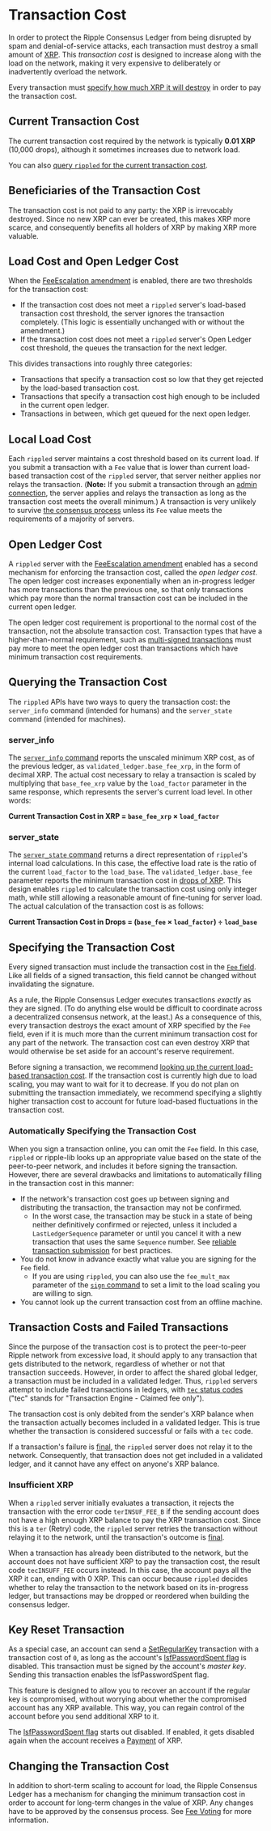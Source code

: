 # Transaction Cost #

In order to protect the Ripple Consensus Ledger from being disrupted by spam and denial-of-service attacks, each transaction must destroy a small amount of [XRP](https://ripple.com/knowledge_center/math-based-currency-2/). This _transaction cost_ is designed to increase along with the load on the network, making it very expensive to deliberately or inadvertently overload the network.

Every transaction must [specify how much XRP it will destroy](#specifying-the-transaction-cost) in order to pay the transaction cost.


## Current Transaction Cost ##

The current transaction cost required by the network is typically **0.01 XRP** (10,000 drops), although it sometimes increases due to network load.

You can also [query `rippled` for the current transaction cost](#querying-the-transaction-cost).


## Beneficiaries of the Transaction Cost ##

The transaction cost is not paid to any party: the XRP is irrevocably destroyed. Since no new XRP can ever be created, this makes XRP more scarce, and consequently benefits all holders of XRP by making XRP more valuable.


## Load Cost and Open Ledger Cost ##

When the [FeeEscalation amendment](concept-amendments.html#feeescalation) is enabled, there are two thresholds for the transaction cost:

* If the transaction cost does not meet a `rippled` server's load-based transaction cost threshold, the server ignores the transaction completely. (This logic is essentially unchanged with or without the amendment.)
* If the transaction cost does not meet a `rippled` server's Open Ledger cost threshold, the queues the transaction for the next ledger.

This divides transactions into roughly three categories:

* Transactions that specify a transaction cost so low that they get rejected by the load-based transaction cost.
* Transactions that specify a transaction cost high enough to be included in the current open ledger.
* Transactions in between, which get queued for the next open ledger.


## Local Load Cost ##

Each `rippled` server maintains a cost threshold based on its current load. If you submit a transaction with a `Fee` value that is lower than current load-based transaction cost of the `rippled` server, that server neither applies nor relays the transaction. (**Note:** If you submit a transaction through an [admin connection](reference-rippled.html#connecting-to-rippled), the server applies and relays the transaction as long as the transaction cost meets the overall minimum.) A transaction is very unlikely to survive [the consensus process](https://ripple.com/knowledge_center/the-ripple-ledger-consensus-process/) unless its `Fee` value meets the requirements of a majority of servers.

## Open Ledger Cost ##

A `rippled` server with the [FeeEscalation amendment](concept-amendments.html#feeescalation) enabled has a second mechanism for enforcing the transaction cost, called the _open ledger cost_. The open ledger cost increases exponentially when an in-progress ledger has more transactions than the previous one, so that only transactions which pay more than the normal transaction cost can be included in the current open ledger.

The open ledger cost requirement is proportional to the normal cost of the transaction, not the absolute transaction cost. Transaction types that have a higher-than-normal requirement, such as [multi-signed transactions](reference-transaction-format.html#multi-signing) must pay more to meet the open ledger cost than transactions which have minimum transaction cost requirements.


## Querying the Transaction Cost ##

The `rippled` APIs have two ways to query the transaction cost: the `server_info` command (intended for humans) and the `server_state` command (intended for machines).

### server_info ###

The [`server_info` command](reference-rippled.html#server-info) reports the unscaled minimum XRP cost, as of the previous ledger, as `validated_ledger.base_fee_xrp`, in the form of decimal XRP. The actual cost necessary to relay a transaction is scaled by multiplying that `base_fee_xrp` value by the `load_factor` parameter in the same response, which represents the server's current load level. In other words:

**Current Transaction Cost in XRP = `base_fee_xrp` × `load_factor`**


### server_state ###

The [`server_state` command](reference-rippled.html#server-state) returns a direct representation of `rippled`'s internal load calculations. In this case, the effective load rate is the ratio of the current `load_factor` to the `load_base`. The `validated_ledger.base_fee` parameter reports the minimum transaction cost in [drops of XRP](reference-rippled.html#specifying-currency-amounts). This design enables `rippled` to calculate the transaction cost using only integer math, while still allowing a reasonable amount of fine-tuning for server load. The actual calculation of the transaction cost is as follows:

**Current Transaction Cost in Drops = (`base_fee` × `load_factor`) ÷ `load_base`**



## Specifying the Transaction Cost ##

Every signed transaction must include the transaction cost in the [`Fee` field](reference-transaction-format.html#common-fields). Like all fields of a signed transaction, this field cannot be changed without invalidating the signature.

As a rule, the Ripple Consensus Ledger executes transactions _exactly_ as they are signed. (To do anything else would be difficult to coordinate across a decentralized consensus network, at the least.) As a consequence of this, every transaction destroys the exact amount of XRP specified by the `Fee` field, even if it is much more than the current minimum transaction cost for any part of the network. The transaction cost can even destroy XRP that would otherwise be set aside for an account's reserve requirement.

Before signing a transaction, we recommend [looking up the current load-based transaction cost](#querying-the-transaction-cost). If the transaction cost is currently high due to load scaling, you may want to wait for it to decrease. If you do not plan on submitting the transaction immediately, we recommend specifying a slightly higher transaction cost to account for future load-based fluctuations in the transaction cost.


### Automatically Specifying the Transaction Cost ###

When you sign a transaction online, you can omit the `Fee` field. In this case, `rippled` or ripple-lib looks up an appropriate value based on the state of the peer-to-peer network, and includes it before signing the transaction. However, there are several drawbacks and limitations to automatically filling in the transaction cost in this manner:

* If the network's transaction cost goes up between signing and distributing the transaction, the transaction may not be confirmed.
    * In the worst case, the transaction may be stuck in a state of being neither definitively confirmed or rejected, unless it included a `LastLedgerSequence` parameter or until you cancel it with a new transaction that uses the same `Sequence` number. See [reliable transaction submission](tutorial-reliable-transaction-submission.html) for best practices.
* You do not know in advance exactly what value you are signing for the `Fee` field.
    * If you are using `rippled`, you can also use the `fee_mult_max` parameter of the [`sign` command](reference-rippled.html#sign) to set a limit to the load scaling you are willing to sign.
* You cannot look up the current transaction cost from an offline machine.



## Transaction Costs and Failed Transactions ##

Since the purpose of the transaction cost is to protect the peer-to-peer Ripple network from excessive load, it should apply to any transaction that gets distributed to the network, regardless of whether or not that transaction succeeds. However, in order to affect the shared global ledger, a transaction must be included in a validated ledger. Thus, `rippled` servers attempt to include failed transactions in ledgers, with [`tec` status codes](reference-transaction-format.html#result-categories) ("tec" stands for "Transaction Engine - Claimed fee only").

The transaction cost is only debited from the sender's XRP balance when the transaction actually becomes included in a validated ledger. This is true whether the transaction is considered successful or fails with a `tec` code.

If a transaction's failure is [final](reference-transaction-format.html#finality-of-results), the `rippled` server does not relay it to the network. Consequently, that transaction does not get included in a validated ledger, and it cannot have any effect on anyone's XRP balance.

### Insufficient XRP ###

When a `rippled` server initially evaluates a transaction, it rejects the transaction with the error code `terINSUF_FEE_B` if the sending account does not have a high enough XRP balance to pay the XRP transaction cost. Since this is a `ter` (Retry) code, the `rippled` server retries the transaction without relaying it to the network, until the transaction's outcome is [final](reference-transaction-format.html#finality-of-results).

When a transaction has already been distributed to the network, but the account does not have sufficient XRP to pay the transaction cost, the result code `tecINSUFF_FEE` occurs instead. In this case, the account pays all the XRP it can, ending with 0 XRP. This can occur because `rippled` decides whether to relay the transaction to the network based on its in-progress ledger, but transactions may be dropped or reordered when building the consensus ledger.


## Key Reset Transaction ##

As a special case, an account can send a [SetRegularKey](reference-transaction-format.html#setregularkey) transaction with a transaction cost of `0`, as long as the account's [lsfPasswordSpent flag](reference-ledger-format.html#accountroot-flags) is disabled. This transaction must be signed by the account's _master key_. Sending this transaction enables the lsfPasswordSpent flag.

This feature is designed to allow you to recover an account if the regular key is compromised, without worrying about whether the compromised account has any XRP available. This way, you can regain control of the account before you send additional XRP to it.

The [lsfPasswordSpent flag](reference-ledger-format.html#accountroot-flags) starts out disabled. If enabled, it gets disabled again when the account receives a [Payment](reference-transaction-format.html#payment) of XRP.


## Changing the Transaction Cost ##

In addition to short-term scaling to account for load, the Ripple Consensus Ledger has a mechanism for changing the minimum transaction cost in order to account for long-term changes in the value of XRP. Any changes have to be approved by the consensus process. See [Fee Voting](concept-fee-voting.html) for more information.
